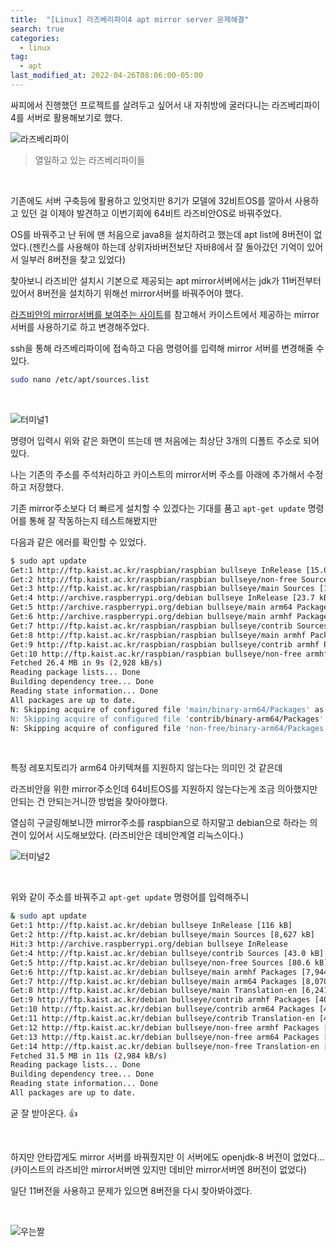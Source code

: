 ```yaml
---
title:  "[Linux] 라즈베리파이4 apt mirror server 문제해결"
search: true
categories: 
  - linux
tag:
  - apt
last_modified_at: 2022-04-26T08:06:00-05:00
---
```


싸피에서 진행했던 프로젝트를 살려두고 싶어서 내 자취방에 굴러다니는 라즈베리파이4를 서버로 활용해보기로 했다.

![라즈베리파이](https://user-images.githubusercontent.com/47655983/165224456-c82180ef-9ceb-4ff3-9c6d-51685430762b.png)

> 열일하고 있는 라즈베리파이들

<br>

기존에도 서버 구축등에 활용하고 있엇지만 8기가 모델에 32비트OS를 깔아서 사용하고 있던 걸 이제야 발견하고 이번기회에 64비트 라즈비안OS로 바꿔주었다. 

OS를 바꿔주고 난 뒤에 맨 처음으로 java8을 설치하려고 했는데 apt list에 8버전이 없었다.(젠킨스를 사용해야 하는데 상위자바버전보단 자바8에서 잘 돌아갔던 기억이 있어서 일부러 8버전을 찾고 있었다)


찾아보니 라즈비안 설치시 기본으로 제공되는 apt mirror서버에서는 jdk가 11버전부터 있어서 8버전을 설치하기 위해선 mirror서버를 바꿔주어야 했다.

[라즈비안의 mirror서버를 보여주는 사이트](https://www.raspbian.org/RaspbianMirrors)를 참고해서 카이스트에서 제공하는 mirror서버를 사용하기로 하고 변경해주었다.

ssh을 통해 라즈베리파이에 접속하고 다음 명령어를 입력해 mirror 서버를 변경해줄 수 있다.

```bash
sudo nano /etc/apt/sources.list
```

<br>

![터미널1](https://user-images.githubusercontent.com/47655983/165225628-8315e451-c13d-4177-b0d9-b55916478c9d.png)

명령어 입력시 위와 같은 화면이 뜨는데 맨 처음에는 최상단 3개의 디폴트 주소로 되어있다.

나는 기존의 주소를 주석처리하고 카이스트의 mirror서버 주소를 아래에 추가해서 수정하고 저장했다.

기존 mirror주소보다 더 빠르게 설치할 수 있겠다는 기대를 품고 `apt-get update` 명령어를 통해 잘 작동하는지 테스트해봤지만 

다음과 같은 에러를 확인할 수 있었다.

```bash
$ sudo apt update                                                                              
Get:1 http://ftp.kaist.ac.kr/raspbian/raspbian bullseye InRelease [15.0 kB]
Get:2 http://ftp.kaist.ac.kr/raspbian/raspbian bullseye/non-free Sources [140 kB]
Get:3 http://ftp.kaist.ac.kr/raspbian/raspbian bullseye/main Sources [12.2 MB]
Get:4 http://archive.raspberrypi.org/debian bullseye InRelease [23.7 kB]
Get:5 http://archive.raspberrypi.org/debian bullseye/main arm64 Packages [272 kB]
Get:6 http://archive.raspberrypi.org/debian bullseye/main armhf Packages [279 kB]
Get:7 http://ftp.kaist.ac.kr/raspbian/raspbian bullseye/contrib Sources [81.9 kB]
Get:8 http://ftp.kaist.ac.kr/raspbian/raspbian bullseye/main armhf Packages [13.2 MB]
Get:9 http://ftp.kaist.ac.kr/raspbian/raspbian bullseye/contrib armhf Packages [60.2 kB]
Get:10 http://ftp.kaist.ac.kr/raspbian/raspbian bullseye/non-free armhf Packages [106 kB]
Fetched 26.4 MB in 9s (2,928 kB/s)
Reading package lists... Done
Building dependency tree... Done
Reading state information... Done
All packages are up to date.
N: Skipping acquire of configured file 'main/binary-arm64/Packages' as repository 'http://ftp.kaist.ac.kr/raspbian/raspbian bullseye InRelease' doesn't support architecture 'arm64'
N: Skipping acquire of configured file 'contrib/binary-arm64/Packages' as repository 'http://ftp.kaist.ac.kr/raspbian/raspbian bullseye InRelease' doesn't support architecture 'arm64'
N: Skipping acquire of configured file 'non-free/binary-arm64/Packages' as repository 'http://ftp.kaist.ac.kr/raspbian/raspbian bullseye InRelease' doesn't support architecture 'arm64'
```

<br>

특정 레포지토리가 arm64 아키텍쳐를 지원하지 않는다는 의미인 것 같은데

라즈비안을 위한 mirror주소인데 64비트OS를 지원하지 않는다는게 조금 의아했지만 안되는 건 안되는거니깐 방법을 찾아야했다.

열심히 구글링해보니깐 mirror주소를 raspbian으로 하지말고 debian으로 하라는 의견이 있어서 시도해보았다. (라즈비안은 데비안계열 리눅스이다.)

![터미널2](https://user-images.githubusercontent.com/47655983/165227529-c7db2ade-0a94-422f-93e2-f7d46619c923.png)

<br>

위와 같이 주소를 바꿔주고 `apt-get update` 명령어를 입력해주니

```bash
& sudo apt update
Get:1 http://ftp.kaist.ac.kr/debian bullseye InRelease [116 kB]
Get:2 http://ftp.kaist.ac.kr/debian bullseye/main Sources [8,627 kB]
Hit:3 http://archive.raspberrypi.org/debian bullseye InRelease
Get:4 http://ftp.kaist.ac.kr/debian bullseye/contrib Sources [43.0 kB]
Get:5 http://ftp.kaist.ac.kr/debian bullseye/non-free Sources [80.6 kB]
Get:6 http://ftp.kaist.ac.kr/debian bullseye/main armhf Packages [7,944 kB]
Get:7 http://ftp.kaist.ac.kr/debian bullseye/main arm64 Packages [8,070 kB]
Get:8 http://ftp.kaist.ac.kr/debian bullseye/main Translation-en [6,241 kB]
Get:9 http://ftp.kaist.ac.kr/debian bullseye/contrib armhf Packages [40.2 kB]
Get:10 http://ftp.kaist.ac.kr/debian bullseye/contrib arm64 Packages [40.8 kB]
Get:11 http://ftp.kaist.ac.kr/debian bullseye/contrib Translation-en [46.9 kB]
Get:12 http://ftp.kaist.ac.kr/debian bullseye/non-free armhf Packages [56.3 kB]
Get:13 http://ftp.kaist.ac.kr/debian bullseye/non-free arm64 Packages [69.6 kB]
Get:14 http://ftp.kaist.ac.kr/debian bullseye/non-free Translation-en [91.3 kB]
Fetched 31.5 MB in 11s (2,984 kB/s)
Reading package lists... Done
Building dependency tree... Done
Reading state information... Done
All packages are up to date.
```

굳 잘 받아온다. 👍

<br>

하지만 안타깝게도 mirror 서버를 바꿔줬지만 이 서버에도 openjdk-8 버전이 없었다...(카이스트의 라즈비안 mirror서버엔 있지만 데비안 mirror서버엔 8버전이 없었다)

일단 11버전을 사용하고 문제가 있으면 8버전을 다시 찾아봐야겠다.

<br>

![우는짤](https://user-images.githubusercontent.com/47655983/165229565-72d8d5a8-6cb8-4bd1-96ee-8fe09ee32913.png)

